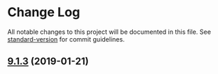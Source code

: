 # Change Log

All notable changes to this project will be documented in this file. See [standard-version](https://github.com/conventional-changelog/standard-version) for commit guidelines.

<a name="9.1.3"></a>
## [9.1.3](https://github.com/coast-team/mute-core/compare/v9.1.2...v9.1.3) (2019-01-21)
